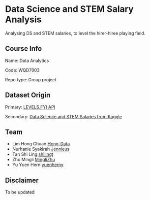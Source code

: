 # Data Science and STEM Salary Analysis
Analysing DS and STEM salaries, to level the hirer-hiree playing field.

## Course Info
Name: Data Analytics

Code: WQD7003

Repo type: Group project

## Dataset Origin

Primary: [LEVELS.FYI API](https://www.levels.fyi/js/salaryData.json)

Secondary: [Data Science and STEM Salaries from Kaggle](https://www.kaggle.com/datasets/jackogozaly/data-science-and-stem-salaries)

## Team
- Lim Hong Chuan [Hong-Data](https://github.com/Hong-Data)
- Nurhanie Syakirah [Jennieus](https://github.com/Jennieus)
- Tan Shi Ling [shilingt](https://github.com/shilingt)
- Zhu Mingli [MingliZhu](https://github.com/MingliZhu)
- Yu Yuen Hern [yuenherny](https://github.com/yuenherny)

## Disclaimer
To be updated
